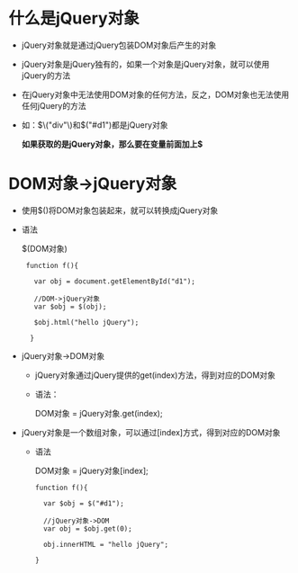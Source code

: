 # 什么是jQuery对象

* jQuery对象就是通过jQuery包装DOM对象后产生的对象

* jQuery对象是jQuery独有的，如果一个对象是jQuery对象，就可以使用jQuery的方法

* 在jQuery对象中无法使用DOM对象的任何方法，反之，DOM对象也无法使用任何jQuery的方法

* 如：$\("div"\)和$\("\#d1"\)都是jQuery对象

  **如果获取的是jQuery对象，那么要在变量前面加上$**


# DOM对象-&gt;jQuery对象

* 使用$\(\)将DOM对象包装起来，就可以转换成jQuery对象

* 语法

  $\(DOM对象\)

  ```
   function f(){

     var obj = document.getElementById("d1");

     //DOM->jQuery对象
     var $obj = $(obj);

     $obj.html("hello jQuery");

    }
  ```


* jQuery对象-&gt;DOM对象

  * jQuery对象通过jQuery提供的get\(index\)方法，得到对应的DOM对象

  * 语法：

    DOM对象 = jQuery对象.get\(index\);


* jQuery对象是一个数组对象，可以通过\[index\]方式，得到对应的DOM对象

  * 语法

    DOM对象 = jQuery对象\[index\];

        function f(){

          var $obj = $("#d1");

          //jQuery对象->DOM
          var obj = $obj.get(0);

          obj.innerHTML = "hello jQuery";

        }

